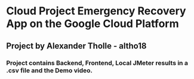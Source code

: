 # Cloud Project Emergency Recovery App on the Google Cloud Platform
## Project by Alexander Tholle - altho18
### Project contains Backend, Frontend, Local JMeter results in a .csv file and the Demo video.
